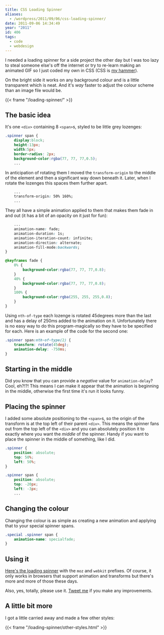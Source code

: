 ```yaml
---
title: CSS Loading Spinner
aliases:
  - /wordpress/2011/09/06/css-loading-spinner/
date: 2011-09-06 14:34:49
year: "2011"
id: 406
tags:
  - code
  - webdesign
---
```


I needed a loading spinner for a side project the other day but I was too lazy to steal someone else's off the internet or try to re-learn making an animated GIF so I just coded my own in CSS (CSS is [my hammer](https://en.wikipedia.org/wiki/Law_of_the_instrument)).

On the bright side it works on any background colour and is a little transparent which is neat. And it's _way_ faster to adjust the colour scheme than an image file would be.

{{< frame "/loading-spinner/" >}}

## The basic idea

It's one `<div>` containing 8 `<span>`s, styled to be little grey lozenges:

```css
.spinner span {
    display:block;
    height:13px;
    width:5px;
    border-radius: 2px;
    background-color:rgba(77, 77, 77,0.5);
    ...
```

In anticipation of rotating them I moved the `transform-origin` to the middle of the element and then a significant way down beneath it. Later, when I rotate the lozenges this spaces them further apart.

```css
    ...
    transform-origin: 50% 160%;
    ...
```

They all have a simple animation applied to them that makes them fade in and out (it has a bit of an opacity on it just for fun):

```css
    ...
    animation-name: fade;
    animation-duration: 1s;
    animation-iteration-count: infinite;
    animation-direction: alternate;
    animation-fill-mode:backwards;
}

@keyframes fade {
    0% {
        background-color:rgba(77, 77, 77,0.8);
    }
    40% {
        background-color:rgba(77, 77, 77,0.8);
    }
    100% {
        background-color:rgba(255, 255, 255,0.8);
    }
}
```

Using `nth-of-type` each lozenge is rotated 45degrees more than the last and has a delay of 250ms added to the animation on it. Unfortunately there is no easy way to do this program-magically so they have to be specified for each. Here is an example of the code for the second one:

```css
.spinner span:nth-of-type(2) {
    transform: rotate(45deg);
    animation-delay: -750ms;
}
```

## Starting in the middle

Did you know that you can provide a _negative_ value for `animation-delay`? Cool, eh?!?! This means I can make it appear that the animation is beginning in the middle, otherwise the first time it's run it looks funny.

## Placing the spinner

I added some absolute positioning to the `<span>`s, so the origin of the transform is at the top left of their parent `<div>`. This means the spinner fans out from the top left of the `<div>` and you can absolutely position it to exactly where you want the _middle_ of the spinner.  Handy if you want to place the spinner in the middle of something, like I did.

```css
.spinner {
    position: absolute;
    top: 50%;
    left: 50%;
}

.spinner span {
    position: absolute;
    top: -20px;
    left: -3px;
    ...
```

## Changing the colour

Changing the colour is as simple as creating a new animation and applying that to your special spinner spans.

```css
.special .spinner span {
    animation-name: specialfade;
}
```

## Using it

[Here's the loading spinner](/loading-spinner/) with the `moz` and `webkit` prefixes. Of course, it only works in browsers that support animation and transforms but there's more and more of those these days.

Also, yes, totally, please use it. [Tweet me](https://twitter.com/stephaniehobson) if you make any improvements.

## A little bit more

I got a little carried away and made a few other styles:

{{< frame "/loading-spinner/other-styles.html" >}}
